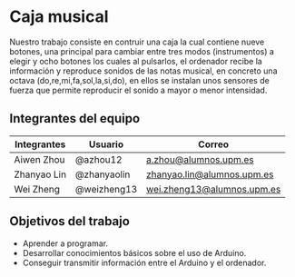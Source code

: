 # Caja musical

Nuestro trabajo consiste en contruir una caja la cual contiene nueve botones, una principal para cambiar entre tres modos (instrumentos) a elegir y ocho botones los cuales al pulsarlos, el ordenador recibe la información y reproduce sonidos de las notas musical, en concreto una octava (do,re,mi,fa,sol,la,si,do), en ellos se instalan unos sensores de fuerza que permite reproducir el sonido a mayor o menor intensidad.

## Integrantes del equipo

Integrantes | Usuario | Correo
------------|---------|-------
Aiwen Zhou | @azhou12 | a.zhou@alumnos.upm.es
Zhanyao Lin | @zhanyaolin | zhanyao.lin@alumnos.upm.es
Wei Zheng | @weizheng13 | wei.zheng13@alumnos.upm.es


## Objetivos del trabajo

* Aprender a programar.
* Desarrollar conocimientos básicos sobre el uso de Arduino.
* Conseguir transmitir información entre el Arduino y el ordenador.
